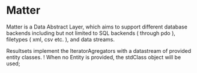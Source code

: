 # Matter 

Matter is a Data Abstract Layer, which aims to support different database backends including but not limited to SQL backends 
( through pdo ), filetypes ( xml, csv etc. ), and data streams. 

Resultsets implement the IteratorAgregators with a datastream of provided entity classes. 
! When no Entity is provided, the stdClass object will be used;
